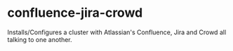 confluence-jira-crowd
==========================

Installs/Configures a cluster with Atlassian's Confluence, Jira and Crowd all talking to one another.